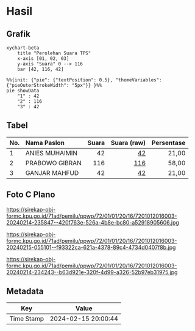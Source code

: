 # Hasil

## Grafik

```mermaid
xychart-beta
    title "Perolehan Suara TPS"
    x-axis [01, 02, 03]
    y-axis "Suara" 0 --> 116
    bar [42, 116, 42]
```

```mermaid
%%{init: {"pie": {"textPosition": 0.5}, "themeVariables": {"pieOuterStrokeWidth": "5px"}} }%%
pie showData
    "1" : 42
    "2" : 116
    "3" : 42
```

## Tabel

| No. | Nama Paslon    | Suara | Suara (raw) | Persentase |
|:--- |:-------------- | -----:| -----------:| ----------:|
| 1   | ANIES MUHAIMIN | 42    | [42][p-1]   | 21,00      |
| 2   | PRABOWO GIBRAN | 116   | [116][p-2]  | 58,00      |
| 3   | GANJAR MAHFUD  | 42    | [42][p-3]   | 21,00      |


[p-1]: https://github.com/gigit-pemilu/pemilu-2024-72-sulawesi-tengah/blob/main/pilpres/hitung-suara/sub/72-sulawesi-tengah/sub/01-banggai/sub/01-batui/sub/2016-ondo-ondolu-i/sub/003-tps/sub/paslon-1.txt
[p-2]: https://github.com/gigit-pemilu/pemilu-2024-72-sulawesi-tengah/blob/main/pilpres/hitung-suara/sub/72-sulawesi-tengah/sub/01-banggai/sub/01-batui/sub/2016-ondo-ondolu-i/sub/003-tps/sub/paslon-2.txt
[p-3]: https://github.com/gigit-pemilu/pemilu-2024-72-sulawesi-tengah/blob/main/pilpres/hitung-suara/sub/72-sulawesi-tengah/sub/01-banggai/sub/01-batui/sub/2016-ondo-ondolu-i/sub/003-tps/sub/paslon-3.txt

## Foto C Plano

https://sirekap-obj-formc.kpu.go.id/71ad/pemilu/ppwp/72/01/01/20/16/7201012016003-20240214-235847--420f763e-526a-4b8e-bc80-a52918905606.jpg

https://sirekap-obj-formc.kpu.go.id/71ad/pemilu/ppwp/72/01/01/20/16/7201012016003-20240215-055101--f93322ca-621a-4378-89c4-4734d0407f8b.jpg

https://sirekap-obj-formc.kpu.go.id/71ad/pemilu/ppwp/72/01/01/20/16/7201012016003-20240214-234243--b63d921e-320f-4d99-a326-52b97eb31975.jpg


## Metadata

| Key        | Value               |
| ---------- | ------------------- |
| Time Stamp | 2024-02-15 20:00:44 |



